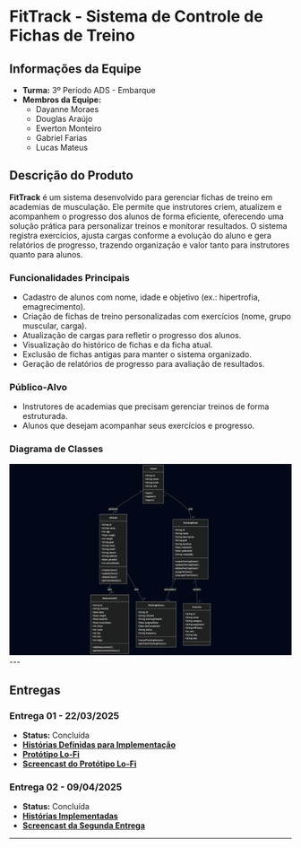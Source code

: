# FitTrack - Sistema de Controle de Fichas de Treino

## Informações da Equipe

- **Turma:** 3º Período ADS - Embarque
- **Membros da Equipe:**
  - Dayanne Moraes
  - Douglas Araújo
  - Ewerton Monteiro
  - Gabriel Farias
  - Lucas Mateus

## Descrição do Produto

**FitTrack** é um sistema desenvolvido para gerenciar fichas de treino em academias de musculação. Ele permite que instrutores criem, atualizem e acompanhem o progresso dos alunos de forma eficiente, oferecendo uma solução prática para personalizar treinos e monitorar resultados. O sistema registra exercícios, ajusta cargas conforme a evolução do aluno e gera relatórios de progresso, trazendo organização e valor tanto para instrutores quanto para alunos.

### Funcionalidades Principais
- Cadastro de alunos com nome, idade e objetivo (ex.: hipertrofia, emagrecimento).
- Criação de fichas de treino personalizadas com exercícios (nome, grupo muscular, carga).
- Atualização de cargas para refletir o progresso dos alunos.
- Visualização do histórico de fichas e da ficha atual.
- Exclusão de fichas antigas para manter o sistema organizado.
- Geração de relatórios de progresso para avaliação de resultados.

### Público-Alvo
- Instrutores de academias que precisam gerenciar treinos de forma estruturada.
- Alunos que desejam acompanhar seus exercícios e progresso.

### Diagrama de Classes
<img src="class-diagram-fit-track.png"/>
---

## Entregas

### Entrega 01 - 22/03/2025
- **Status:** Concluída
- [**Histórias Definidas para Implementação**](https://github.com/users/araujodgdev/projects/4/views/1)
- [**Protótipo Lo-Fi**](https://www.figma.com/design/GHusuNKl7TkhTesnnDT8r7/Lofi---POO?node-id=0-1&t=Y5i5rakeeiaZYXqU-1)
- [**Screencast do Protótipo Lo-Fi**](https://www.youtube.com/watch?v=r2qKeTZtQXA)


### Entrega 02 - 09/04/2025
- **Status:** Concluída
- [**Histórias Implementadas**](https://github.com/users/araujodgdev/projects/4)
- [**Screencast da Segunda Entrega**](https://www.youtube.com/watch?v=9Lu8a2bwEDw)

---